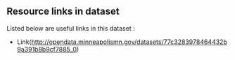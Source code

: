 ## Resource links in dataset 

Listed below are useful links in this dataset : 

* Link(http://opendata.minneapolismn.gov/datasets/77c3283978464432b9a391b8b9cf7885_0)
